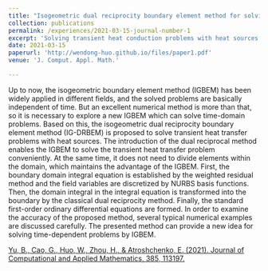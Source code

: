 ```yaml
---
title: "Isogeometric dual reciprocity boundary element method for solving transient heat conduction problems with heat sources"
collection: publications
permalink: /experiences/2021-03-15-journal-number-1
excerpt: 'Solving transient heat conduction problems with heat sources via IG-DRBEM'
date: 2021-03-15
paperurl: 'http://wendong-huo.github.io/files/paper1.pdf'
venue: 'J. Comput. Appl. Math.'

---
```

Up to now, the isogeometric boundary element method (IGBEM) has been widely applied in different fields, and the solved problems are basically independent of time. But an excellent numerical method is more than that, so it is necessary to explore a new IGBEM which can solve time-domain problems. Based on this, the isogeometric dual reciprocity boundary element method (IG-DRBEM) is proposed to solve transient heat transfer problems with heat sources. The introduction of the dual reciprocal method enables the IGBEM to solve the transient heat transfer problem conveniently. At the same time, it does not need to divide elements within the domain, which maintains the advantage of the IGBEM. First, the boundary domain integral equation is established by the weighted residual method and the field variables are discretized by NURBS basis functions. Then, the domain integral in the integral equation is transformed into the boundary by the classical dual reciprocity method. Finally, the standard first-order ordinary differential equations are formed. In order to examine the accuracy of the proposed method, several typical numerical examples are discussed carefully. The presented method can provide a new idea for solving time-dependent problems by IGBEM.

[Yu, B., Cao, G., Huo, W., Zhou, H., & Atroshchenko, E. (2021). Journal of Computational and Applied Mathematics, 385, 113197.](https://www.sciencedirect.com/science/article/pii/S037704272030488X?via%3Dihub)